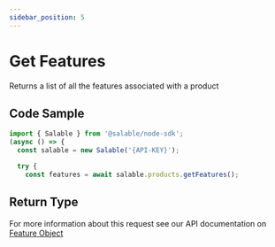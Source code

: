 ```yaml
---
sidebar_position: 5
---
```


# Get Features

Returns a list of all the features associated with a product

## Code Sample

```typescript
import { Salable } from '@salable/node-sdk';
(async () => {
  const salable = new Salable('{API-KEY}');

  try {
    const features = await salable.products.getFeatures();

```

## Return Type

For more information about this request see our API documentation on [Feature Object](https://docs.salable.app/api#tag/Products/operation/getProductFeatures)
